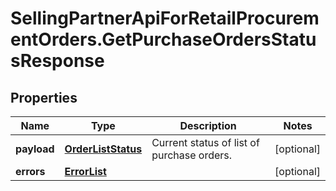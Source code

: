 # SellingPartnerApiForRetailProcurementOrders.GetPurchaseOrdersStatusResponse

## Properties
Name | Type | Description | Notes
------------ | ------------- | ------------- | -------------
**payload** | [**OrderListStatus**](OrderListStatus.md) | Current status of list of purchase orders. | [optional] 
**errors** | [**ErrorList**](ErrorList.md) |  | [optional] 



